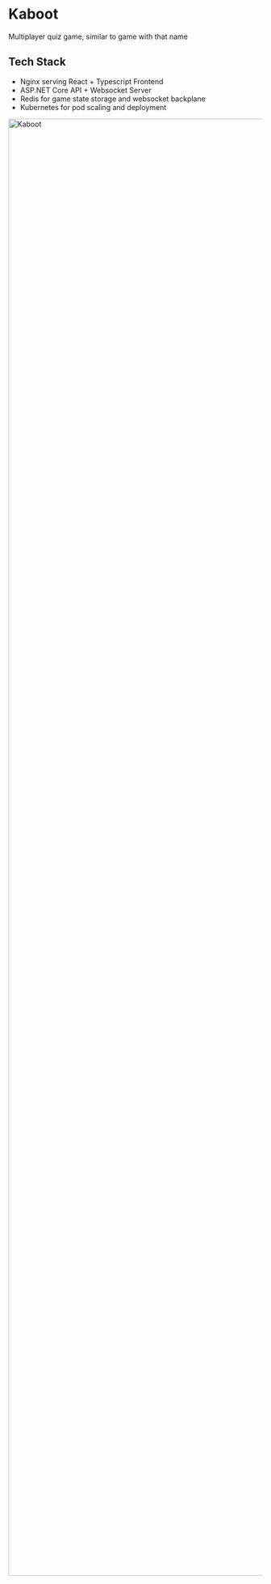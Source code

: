 # **Kaboot**

Multiplayer quiz game, similar to game with that name

## Tech Stack
- Nginx serving React + Typescript Frontend
- ASP.NET Core API + Websocket Server
- Redis for game state storage and websocket backplane
- Kubernetes for pod scaling and deployment

<img width="2304" height="2880" alt="Kaboot" src="https://github.com/user-attachments/assets/0827d55e-e77b-4ed2-984c-7e3ff29faad4" />

